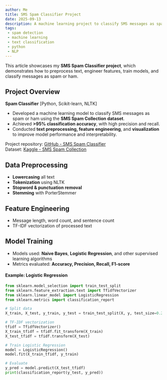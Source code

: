 ```yaml
---
author: Me
title: SMS Spam Classifier Project
date: 2025-09-13
description: A machine learning project to classify SMS messages as spam or ham using Python and scikit-learn.
tags:
 - spam detection
 - machine learning
 - text classification
 - python
 - NLP
---
```


This article showcases my **SMS Spam Classifier project**, which demonstrates how to preprocess text, engineer features, train models, and classify messages as spam or ham.
<!--more-->

## Project Overview

**Spam Classifier** [Python, Scikit-learn, NLTK]  
- Developed a machine learning model to classify SMS messages as spam or ham using the **SMS Spam Collection dataset**.  
- Achieved **>95% classification accuracy**, with high precision and recall.  
- Conducted **text preprocessing, feature engineering**, and **visualization** to improve model performance and interpretability.  

Project repository: [GitHub - SMS Spam Classifier](https://github.com/pratzzeee/sms-spam-classifier)  
Dataset: [Kaggle - SMS Spam Collection](https://www.kaggle.com/datasets/uciml/sms-spam-collection-dataset)

## Data Preprocessing

- **Lowercasing** all text  
- **Tokenization** using NLTK  
- **Stopword & punctuation removal**  
- **Stemming** with PorterStemmer  

## Feature Engineering

- Message length, word count, and sentence count  
- TF-IDF vectorization of processed text  

<!-- ## Visualization

![WordCloud](https://picsum.photos/480/320)  
- WordClouds for spam vs ham messages  
- Distribution plots for characters, words, and sentences  

> Visualizations helped identify distinguishing patterns between spam and ham messages. -->

## Model Training

- Models used: **Naive Bayes**, **Logistic Regression**, and other supervised learning algorithms  
- Metrics evaluated: **Accuracy, Precision, Recall, F1-score**

#### Example: Logistic Regression

```python
from sklearn.model_selection import train_test_split
from sklearn.feature_extraction.text import TfidfVectorizer
from sklearn.linear_model import LogisticRegression
from sklearn.metrics import classification_report

# Split data
X_train, X_test, y_train, y_test = train_test_split(X, y, test_size=0.2, random_state=42)

# TF-IDF vectorization
tfidf = TfidfVectorizer()
X_train_tfidf = tfidf.fit_transform(X_train)
X_test_tfidf = tfidf.transform(X_test)

# Train Logistic Regression
model = LogisticRegression()
model.fit(X_train_tfidf, y_train)

# Evaluate
y_pred = model.predict(X_test_tfidf)
print(classification_report(y_test, y_pred))